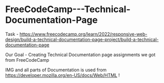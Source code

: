 # FreeCodeCamp---Technical-Documentation-Page

Task - https://www.freecodecamp.org/learn/2022/responsive-web-design/build-a-technical-documentation-page-project/build-a-technical-documentation-page

Our Goal - Creating Technical Documentation page assignments we got from FreeCodeCamp

IMG and all parts of Documentation is used from https://developer.mozilla.org/en-US/docs/Web/HTML !